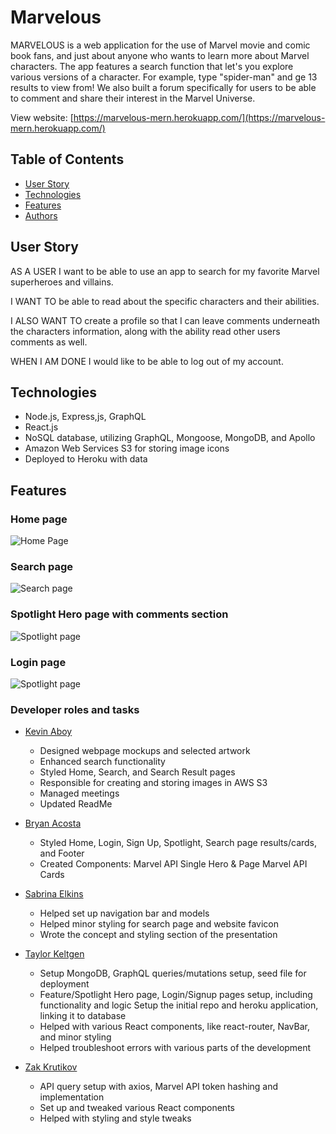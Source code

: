 # Marvelous

MARVELOUS is a web application for the use of Marvel movie and comic book fans, and just about anyone who wants to learn more about Marvel characters. The app features a search function that let's you explore various versions of a character. For example, type "spider-man" and ge 13 results to view from! We also built a forum specifically for users to be able to comment and share their interest in the Marvel Universe. 

View website: [https://marvelous-mern.herokuapp.com/](https://marvelous-mern.herokuapp.com/)

## Table of Contents
  - [User Story](#user-story)
  - [Technologies](#technologies)
  - [Features](#features)
  - [Authors](#authors)

## User Story
AS A USER I want to be able to use an app to search for my favorite Marvel superheroes and villains. 

I WANT TO be able to read about the specific characters and their abilities. 

I ALSO WANT TO create a profile so that I can leave comments underneath the characters information, along with the ability read other users comments as well. 

WHEN I AM DONE I would like to be able to log out of my account.


## Technologies
- Node.js, Express,js, GraphQL
- React.js
- NoSQL database, utilizing GraphQL, Mongoose, MongoDB, and Apollo
- Amazon Web Services S3 for storing image icons
- Deployed to Heroku with data

## Features

### Home page
![Home Page](client/src/assets/images/marvelous-homepage.png)

### Search page
![Search page](client/src/assets/images/marvelous-search.png)

### Spotlight Hero page with comments section
![Spotlight page](client/src/assets/images/marvelous-spotlight.png)

### Login page
![Spotlight page](client/src/assets/images/marvelous-login.png)

### Developer roles and tasks

- [Kevin Aboy](https://github.com/kevinaboy)
  - Designed webpage mockups and selected artwork
  - Enhanced search functionality
  - Styled Home, Search, and Search Result pages
  - Responsible for creating and storing images in AWS S3
  - Managed meetings
  - Updated ReadMe
- [Bryan Acosta](https://github.com/TheBryan-Acosta)
  - Styled Home, Login, Sign Up, Spotlight, Search page results/cards, and Footer
  - Created Components: Marvel API Single Hero & Page Marvel API Cards
- [Sabrina Elkins](https://github.com/sabrinaelkins)
  - Helped set up navigation bar and models
  - Helped minor styling for search page and website favicon
  - Wrote the concept and styling section of the presentation
  
- [Taylor Keltgen](https://github.com/taylorkeltgen/want-to-buy)
  - Setup MongoDB, GraphQL queries/mutations setup, seed file for deployment
  - Feature/Spotlight Hero page, Login/Signup pages setup, including functionality and logic
  Setup the initial repo and heroku application, linking it to database
  - Helped with various React components, like react-router, NavBar, and minor styling
  - Helped troubleshoot errors with various parts of the development

- [Zak Krutikov](https://github.com/zkrutikov)
  - API query setup with axios, Marvel API token hashing and implementation
  - Set up and tweaked various React components
  - Helped with styling and style tweaks


